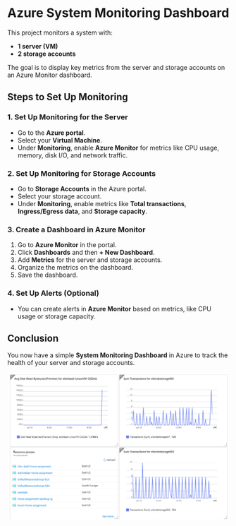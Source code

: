 # Azure System Monitoring Dashboard

This project monitors a system with:
- **1 server (VM)**
- **2 storage accounts**

The goal is to display key metrics from the server and storage accounts on an Azure Monitor dashboard.

## Steps to Set Up Monitoring

### 1. Set Up Monitoring for the Server
- Go to the **Azure portal**.
- Select your **Virtual Machine**.
- Under **Monitoring**, enable **Azure Monitor** for metrics like CPU usage, memory, disk I/O, and network traffic.

### 2. Set Up Monitoring for Storage Accounts
- Go to **Storage Accounts** in the Azure portal.
- Select your storage account.
- Under **Monitoring**, enable metrics like **Total transactions**, **Ingress/Egress data**, and **Storage capacity**.

### 3. Create a Dashboard in Azure Monitor
1. Go to **Azure Monitor** in the portal.
2. Click **Dashboards** and then **+ New Dashboard**.
3. Add **Metrics** for the server and storage accounts.
4. Organize the metrics on the dashboard.
5. Save the dashboard.

### 4. Set Up Alerts (Optional)
- You can create alerts in **Azure Monitor** based on metrics, like CPU usage or storage capacity.

## Conclusion

You now have a simple **System Monitoring Dashboard** in Azure to track the health of your server and storage accounts.

![Dashboard Screenshot](dashboard.png)

